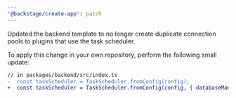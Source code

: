 ```yaml
---
'@backstage/create-app': patch
---
```


Updated the backend template to no longer create duplicate connection pools to plugins that use the task scheduler.

To apply this change in your own repository, perform the following small update:

```diff
// in packages/backend/src/index.ts
-  const taskScheduler = TaskScheduler.fromConfig(config);
+  const taskScheduler = TaskScheduler.fromConfig(config, { databaseManager });
```
